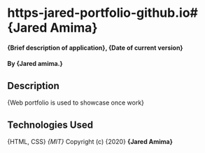# https-jared-portfolio-github.io# {Jared Amima}
#### {Brief description of application}, {Date of current version}
#### By **{Jared amima.}**
## Description
{Web portfolio is used to showcase once work}
## Technologies Used
{HTML, CSS}
*{MIT}*
Copyright (c) {2020} **{Jared Amima}**
  
